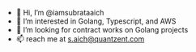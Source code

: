 - 👋 Hi, I’m @iamsubrataaich
- 👀 I’m interested in Golang, Typescript, and AWS
- 💞️ I’m looking for contract works on Golang projects 
- 📫 reach me at s.aich@quantzent.com

<!---
iamsubrataaich/iamsubrataaich is a ✨ special ✨ repository because its `README.md` (this file) appears on your GitHub profile.
You can click the Preview link to take a look at your changes.
--->
